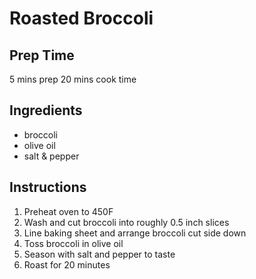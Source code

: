 # Roasted Broccoli 

## Prep Time
5 mins prep
20 mins cook time 

## Ingredients
+ broccoli
+ olive oil
+ salt & pepper

## Instructions
1. Preheat oven to 450F
2. Wash and cut broccoli into roughly 0.5 inch slices
3. Line baking sheet and arrange broccoli cut side down
4. Toss broccoli in olive oil
5. Season with salt and pepper to taste
6. Roast for 20 minutes 



